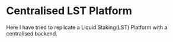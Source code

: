 # Centralised LST Platform

Here I have tried to replicate a Liquid Staking(LST) Platform with a centralised backend.
